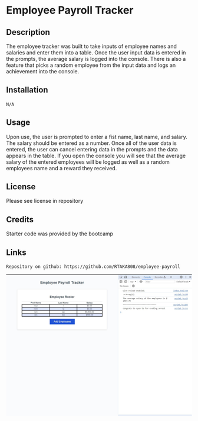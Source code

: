 # Employee Payroll Tracker 

## Description
  The employee tracker was built to take inputs of employee names and salaries and enter them into a table. Once the user input data is entered in the prompts, the average salary is logged into the console.  There is also a feature that picks a random employee from the input data and logs an achievement into the console.  

## Installation
    N/A


## Usage
Upon use, the user is prompted to enter a fist name, last name, and salary.  The salary should be entered as a number.  Once all of the user data is entered, the user can cancel entering data in the prompts and the data appears in the table.  If you open the console you will see that the average salary of the entered employees will be logged as well as a random employees name and a reward they received.  


## License 
 Please see license in repository

 ## Credits

 Starter code was provided by the bootcamp

 ## Links
    Repository on github: https://github.com/RTAKA808/employee-payroll

![alt text](Develop/assets/images/emp-tracker-ss.JPG)